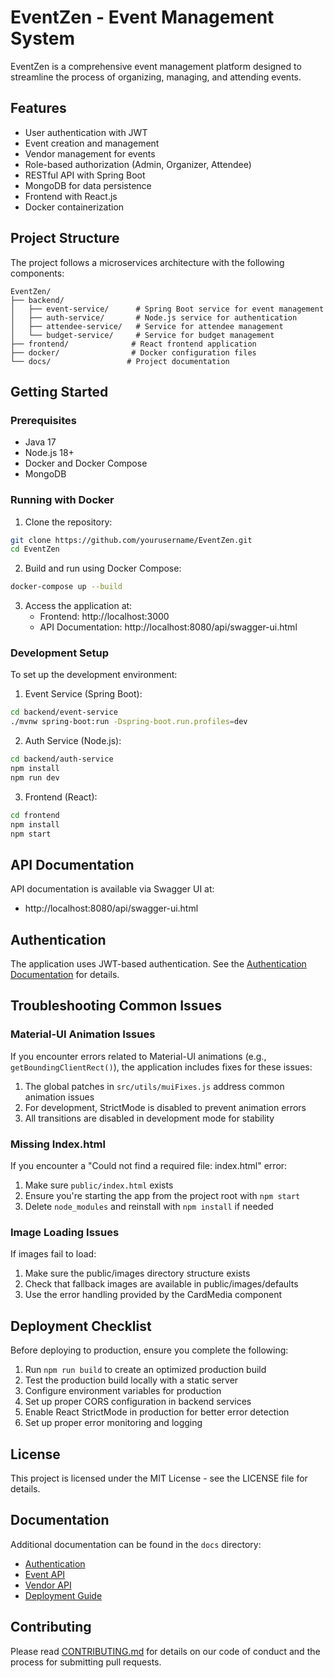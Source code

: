 # EventZen - Event Management System

EventZen is a comprehensive event management platform designed to streamline the process of organizing, managing, and attending events.

## Features

- User authentication with JWT
- Event creation and management
- Vendor management for events
- Role-based authorization (Admin, Organizer, Attendee)
- RESTful API with Spring Boot
- MongoDB for data persistence
- Frontend with React.js
- Docker containerization

## Project Structure

The project follows a microservices architecture with the following components:

```
EventZen/
├── backend/
│   ├── event-service/      # Spring Boot service for event management
│   ├── auth-service/       # Node.js service for authentication
│   ├── attendee-service/   # Service for attendee management
│   └── budget-service/     # Service for budget management
├── frontend/              # React frontend application
├── docker/                # Docker configuration files
└── docs/                 # Project documentation
```

## Getting Started

### Prerequisites

- Java 17
- Node.js 18+
- Docker and Docker Compose
- MongoDB

### Running with Docker

1. Clone the repository:

```bash
git clone https://github.com/yourusername/EventZen.git
cd EventZen
```

2. Build and run using Docker Compose:

```bash
docker-compose up --build
```

3. Access the application at:
   - Frontend: http://localhost:3000
   - API Documentation: http://localhost:8080/api/swagger-ui.html

### Development Setup

To set up the development environment:

1. Event Service (Spring Boot):

```bash
cd backend/event-service
./mvnw spring-boot:run -Dspring-boot.run.profiles=dev
```

2. Auth Service (Node.js):

```bash
cd backend/auth-service
npm install
npm run dev
```

3. Frontend (React):

```bash
cd frontend
npm install
npm start
```

## API Documentation

API documentation is available via Swagger UI at:

- http://localhost:8080/api/swagger-ui.html

## Authentication

The application uses JWT-based authentication. See the [Authentication Documentation](docs/authentication/README.md) for details.

## Troubleshooting Common Issues

### Material-UI Animation Issues

If you encounter errors related to Material-UI animations (e.g., `getBoundingClientRect()`), the application includes fixes for these issues:

1. The global patches in `src/utils/muiFixes.js` address common animation issues
2. For development, StrictMode is disabled to prevent animation errors
3. All transitions are disabled in development mode for stability

### Missing Index.html

If you encounter a "Could not find a required file: index.html" error:

1. Make sure `public/index.html` exists
2. Ensure you're starting the app from the project root with `npm start`
3. Delete `node_modules` and reinstall with `npm install` if needed

### Image Loading Issues

If images fail to load:

1. Make sure the public/images directory structure exists
2. Check that fallback images are available in public/images/defaults
3. Use the error handling provided by the CardMedia component

## Deployment Checklist

Before deploying to production, ensure you complete the following:

1. Run `npm run build` to create an optimized production build
2. Test the production build locally with a static server
3. Configure environment variables for production
4. Set up proper CORS configuration in backend services
5. Enable React StrictMode in production for better error detection
6. Set up proper error monitoring and logging

## License

This project is licensed under the MIT License - see the LICENSE file for details.

## Documentation

Additional documentation can be found in the `docs` directory:

- [Authentication](docs/authentication/README.md)
- [Event API](docs/event-api/README.md)
- [Vendor API](docs/vendor-api/README.md)
- [Deployment Guide](docs/deployment/README.md)

## Contributing

Please read [CONTRIBUTING.md](CONTRIBUTING.md) for details on our code of conduct and the process for submitting pull requests.
